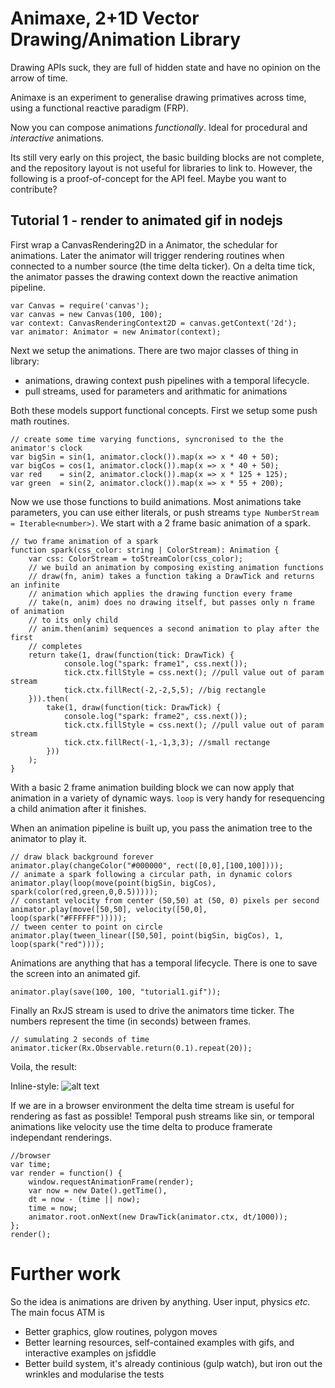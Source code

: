Animaxe, 2+1D Vector Drawing/Animation Library
==============================================

Drawing APIs suck, they are full of hidden state and have no opinion on the arrow of time.

Animaxe is an experiment to generalise drawing primatives across time, using a functional reactive paradigm (FRP).

Now you can compose animations *functionally*. Ideal for procedural and *interactive* animations.

Its still very early on this project, the basic building blocks are not complete, and the repository layout is not useful for libraries to link to. However, the following is a proof-of-concept for the API feel. Maybe you want to contribute?

Tutorial 1 - render to animated gif in nodejs
-----------------------------------

First wrap a CanvasRendering2D in a Animator, the schedular for animations. Later the animator will trigger rendering routines when connected to a number source (the time delta ticker). On a delta time tick, the animator passes the drawing context down the reactive animation pipeline.

```
var Canvas = require('canvas');
var canvas = new Canvas(100, 100);
var context: CanvasRenderingContext2D = canvas.getContext('2d');
var animator: Animator = new Animator(context);
```

Next we setup the animations. There are two major classes of thing in library:
- animations, drawing context push pipelines with a temporal lifecycle.
- pull streams, used for parameters and arithmatic for animations

Both these models support functional concepts. First we setup some push math routines.
```
// create some time varying functions, syncronised to the the animator's clock
var bigSin = sin(1, animator.clock()).map(x => x * 40 + 50);
var bigCos = cos(1, animator.clock()).map(x => x * 40 + 50);
var red    = sin(2, animator.clock()).map(x => x * 125 + 125);
var green  = sin(2, animator.clock()).map(x => x * 55 + 200);
```

Now we use those functions to build animations. Most animations take parameters, you can use either literals, or push streams `type NumberStream = Iterable<number>)`. We start with a 2 frame basic animation of a spark.

```
// two frame animation of a spark
function spark(css_color: string | ColorStream): Animation {
    var css: ColorStream = toStreamColor(css_color);
    // we build an animation by composing existing animation functions
    // draw(fn, anim) takes a function taking a DrawTick and returns an infinite
    // animation which applies the drawing function every frame
    // take(n, anim) does no drawing itself, but passes only n frame of animation
    // to its only child
    // anim.then(anim) sequences a second animation to play after the first
    // completes
    return take(1, draw(function(tick: DrawTick) {
            console.log("spark: frame1", css.next());
            tick.ctx.fillStyle = css.next(); //pull value out of param stream
            tick.ctx.fillRect(-2,-2,5,5); //big rectangle
    })).then(
        take(1, draw(function(tick: DrawTick) {
            console.log("spark: frame2", css.next());
            tick.ctx.fillStyle = css.next(); //pull value out of param stream
            tick.ctx.fillRect(-1,-1,3,3); //small rectange
        }))
    );
}
```

With a basic 2 frame animation building block we can now apply that animation in a variety of dynamic ways. `loop` is very handy for resequencing a child animation after it finishes.

When an animation pipeline is built up, you pass the animation tree to the animator to play it.

```
// draw black background forever
animator.play(changeColor("#000000", rect([0,0],[100,100])));
// animate a spark following a circular path, in dynamic colors
animator.play(loop(move(point(bigSin, bigCos), spark(color(red,green,0,0.5)))));
// constant velocity from center (50,50) at (50, 0) pixels per second
animator.play(move([50,50], velocity([50,0], loop(spark("#FFFFFF")))));
// tween center to point on circle
animator.play(tween_linear([50,50], point(bigSin, bigCos), 1, loop(spark("red"))));
```

Animations are anything that has a temporal lifecycle. There is one to save the screen into an animated gif.
```
animator.play(save(100, 100, "tutorial1.gif"));
```

Finally an RxJS stream is used to drive the animators time ticker. The numbers represent the time (in seconds) between frames.
```
// sumulating 2 seconds of time
animator.ticker(Rx.Observable.return(0.1).repeat(20));
```

Voila, the result:

Inline-style:
![alt text](images/icon48.png "../blob/master/images/tutorial1.gif?raw=true")


If we are in a browser environment the delta time stream is useful for rendering as fast as possible! Temporal push streams like sin, or temporal animations like velocity use the time delta to produce framerate independant renderings.

```
//browser
var time;
var render = function() {
    window.requestAnimationFrame(render);
    var now = new Date().getTime(),
    dt = now - (time || now);
    time = now;
    animator.root.onNext(new DrawTick(animator.ctx, dt/1000));
};
render();
```

Further work
========

So the idea is animations are driven by anything. User input, physics *etc.* The main focus ATM is

- Better graphics, glow routines, polygon moves
- Better learning resources, self-contained examples with gifs, and interactive examples on jsfiddle
- Better build system, it's already continious (gulp watch), but iron out the wrinkles and modularise the tests





